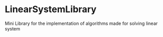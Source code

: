 # LinearSystemLibrary
Mini Library for the implementation of algorithms made for solving linear system
